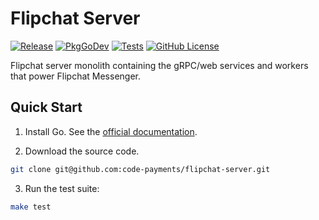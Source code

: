 # Flipchat Server

[![Release](https://img.shields.io/github/v/release/code-payments/flipchat-server.svg)](https://github.com/code-payments/flipchat-server/releases/latest)
[![PkgGoDev](https://pkg.go.dev/badge/github.com/code-payments/flipchat-server)](https://pkg.go.dev/github.com/code-payments/flipchat-server/pkg)
[![Tests](https://github.com/code-payments/flipchat-server/actions/workflows/test.yml/badge.svg)](https://github.com/code-payments/flipchat-server/actions/workflows/test.yml)
[![GitHub License](https://img.shields.io/badge/license-MIT-lightgrey.svg?style=flat)](https://github.com/code-payments/flipchat-server/blob/main/LICENSE.md)

Flipchat server monolith containing the gRPC/web services and workers that power Flipchat Messenger.

## Quick Start

1. Install Go. See the [official documentation](https://go.dev/doc/install).

2. Download the source code.

```bash
git clone git@github.com:code-payments/flipchat-server.git
```

3. Run the test suite:

```bash
make test
```
